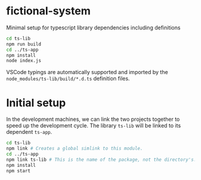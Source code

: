 # fictional-system

Minimal setup for typescript library dependencies including definitions

``` bash
cd ts-lib
npm run build
cd ../ts-app
npm install
node index.js
```

VSCode typings are automatically supported and imported by the `node_modules/ts-lib/build/*.d.ts` definition files.

# Initial setup

In the development machines, we can link the two projects together to speed up the development cycle.
The library `ts-lib` will be linked to its dependent `ts-app`.

``` bash
cd ts-lib
npm link # Creates a global simlink to this module.
cd ../ts-app
npm link ts-lib # This is the name of the package, not the directory's.
npm install
npm start
```
